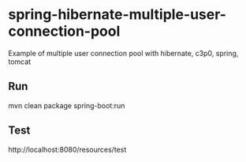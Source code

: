 # spring-hibernate-multiple-user-connection-pool
Example of multiple user connection pool with hibernate, c3p0, spring, tomcat

## Run

mvn clean package spring-boot:run

## Test

http://localhost:8080/resources/test
